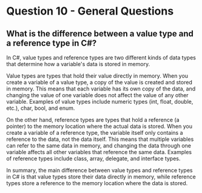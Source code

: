 # Question 10 - General Questions

## What is the difference between a value type and a reference type in C#?

In C#, value types and reference types are two different kinds of data types that determine how a variable's data is stored in memory.

Value types are types that hold their value directly in memory. When you create a variable of a value type, a copy of the value is created and stored in memory. This means that each variable has its own copy of the data, and changing the value of one variable does not affect the value of any other variable. Examples of value types include numeric types (int, float, double, etc.), char, bool, and enum.

On the other hand, reference types are types that hold a reference (a pointer) to the memory location where the actual data is stored. When you create a variable of a reference type, the variable itself only contains a reference to the data, not the data itself. This means that multiple variables can refer to the same data in memory, and changing the data through one variable affects all other variables that reference the same data. Examples of reference types include class, array, delegate, and interface types.

In summary, the main difference between value types and reference types in C# is that value types store their data directly in memory, while reference types store a reference to the memory location where the data is stored.